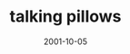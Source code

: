 ---
layout: base.njk
title : 'talking pillows' 
view_title : 'talking pillows' 
year : '2001' 
date : '2001-10-05' 
img_file : '/drawing/talkingpillows.png' 
html_file : 'talkingpillows' 
next_html : 'dancingpillows.html' 
year_order : '218' 
permalink : "title/{{html_file}}.html"
---